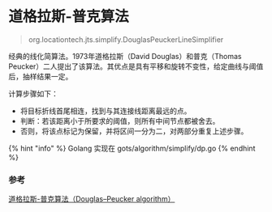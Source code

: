 # 道格拉斯-普克算法

> org.locationtech.jts.simplify.DouglasPeuckerLineSimplifier

经典的线化简算法。1973年道格拉斯（David Douglas）和普克（Thomas Peucker）二人提出了该算法。其优点是具有平移和旋转不变性，给定曲线与阈值后，抽样结果一定。

计算步骤如下：

* 将目标折线首尾相连，找到与其连接线距离最远的点。
* 判断：若该距离小于所要求的阈值，则所有中间节点都被舍去。
* 否则，将该点标记为保留，并将区间一分为二，对两部分重复上述步骤。

{% hint "info" %}
Golang 实现在 gots/algorithm/simplify/dp.go
{% endhint %}

### 参考

[道格拉斯-普克算法（Douglas–Peucker algorithm）](https://blog.csdn.net/baimafujinji/article/details/6475432)

